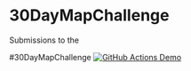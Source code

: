 # 30DayMapChallenge

Submissions to the

#30DayMapChallenge
[![GitHub Actions Demo](https://github.com/BB1464/30DayMapChallenge/actions/workflows/run_pipeline.yml/badge.svg)](https://github.com/BB1464/30DayMapChallenge/actions/workflows/run_pipeline.yml)
